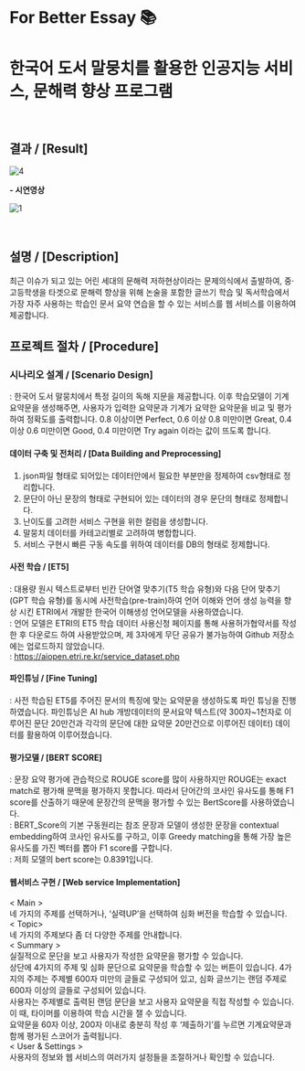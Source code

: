 # For Better Essay :books:
#  한국어 도서 말뭉치를 활용한 인공지능 서비스, 문해력 향상 프로그램 
   
 <br>
   
## 결과 / [Result] 


![4](https://user-images.githubusercontent.com/86215536/145538415-cb151969-21a8-4b71-a299-c824e3f3cd62.jpg)


<strong> - 시연영상 </strong>


![1](https://user-images.githubusercontent.com/86215536/145540665-3ae87ab5-fb6e-4332-8b95-7d1252b0397e.gif)



 <br>

## 설명 / [Description]


최근 이슈가 되고 있는 어린 세대의 문해력 저하현상이라는 문제의식에서 출발하여, 중·고등학생을 타겟으로 문해력 향상을 위해 논술을 포함한 글쓰기 학습 및 독서학습에서 가장 자주 사용하는 학습인 문서 요약 연습을 할 수 있는 서비스를 웹 서비스를 이용하여 제공합니다.


## 프로젝트 절차 / [Procedure]


### 시나리오 설계 / [Scenario Design]
: 한국어 도서 말뭉치에서 특정 길이의 독해 지문을 제공합니다. 이후 학습모델이 기계 요약문을 생성해주면, 사용자가 입력한 요약문과 기계가 요약한 요악문을 비교 및 평가하여 정확도를 출력합니다. 
0.8 이상이면 Perfect, 0.6 이상 0.8 미만이면 Great, 0.4 이상 0.6 미만이면 Good, 0.4 미만이면 Try again 이라는 값이 뜨도록 합니다.

#### 데이터 구축 및 전처리 / [Data Building and Preprocessing]
   1) json파일 형태로 되어있는 데이터안에서 필요한 부분만을 정제하여 csv형태로 정리합니다. 
   2) 문단이 아닌 문장의 형태로 구현되어 있는 데이터의 경우 문단의 형태로 정제합니다.
   3) 난이도를 고려한 서비스 구현을 위한 컬럼을 생성합니다. 
   4) 말뭉치 데이터를 카테고리별로 고려하여 병합합니다.
   5) 서비스 구현시 빠른 구동 속도를 위하여 데이터를 DB의 형태로 정제합니다.

#### 사전 학습 / [ET5]
: 대용량 원시 텍스트로부터 빈칸 단어열 맞추기(T5 학습 유형)와 다음 단어 맞추기(GPT 학습 유형)를 동시에 사전학습(pre-train)하여 언어 이해와 언어 생성 능력을 향상 시킨 ETRI에서 개발한 한국어 이해생성 언어모델을 사용하였습니다.   
: 언어 모델은 ETRI의 ET5 학습 데이터 사용신청 페이지를 통해 사용허가협약서를 작성한 후 다운로드 하여 사용받았으며, 제 3자에게 무단 공유가 불가능하여 Github 저장소에는 업로드하지 않았습니다.   
: https://aiopen.etri.re.kr/service_dataset.php

#### 파인튜닝 / [Fine Tuning]
: 사전 학습된 ET5를 주어진 문서의 특징에 맞는 요약문을 생성하도록 파인 튜닝을 진행하였습니다. 파인튜닝은 AI hub 개방데이터의 문서요약 텍스트(약 300자~1천자로 이루어진 문단 20만건과 각각의 문단에 대한 요약문 20만건으로 이루어진 데이터) 데이터를 활용하여 이루어졌습니다.

#### 평가모델 / [BERT SCORE]
: 문장 요약 평가에 관습적으로 ROUGE score를 많이 사용하지만 ROUGE는 exact match로 평가해 문맥을 평가하지 못합니다. 따라서 단어간의 코사인 유사도를 통해 F1 score를 산출하기 때문에 문장간의 문맥을 평가할 수 있는 BertScore를 사용하였습니다.   
: BERT_Score의 기본 구동원리는 참조 문장과 모델이 생성한 문장을 contextual embedding하여 코사인 유사도를 구하고, 이후 Greedy matching을 통해 가장 높은 유사도를 가진 벡터를 뽑아 F1 score를 구합니다.   
: 저희 모델의 bert score는 0.8391입니다.   

#### 웹서비스 구현 / [Web service Implementation]
   < Main >   
   네 가지의 주제를 선택하거나, ‘실력UP’을 선택하여 심화 버전을 학습할 수 있습니다.    
   < Topic>    
   네 가지의 주제보다 좀 더 다양한 주제를 안내합니다.    
   < Summary >   
   실질적으로 문단을 보고 사용자가 작성한 요약문을 평가할 수 있습니다.   
   상단에 4가지의 주제 및 심화 문단으로 요약문을 학습할 수 있는 버튼이 있습니다. 4가지의 주제는 주제별 600자 미만의 글들로 구성되어 있고, 심화 글쓰기는 랜덤 주제로 600자 이상의 글들로 구성되어 있습니다.    
   사용자는 주제별로 출력된 랜덤 문단을 보고 사용자 요약문을 직접 작성할 수 있습니다. 이 때, 타이머를 이용하여 학습 시간을 잴 수 있습니다.    
   요약문을 60자 이상, 200자 이내로 충분히 작성 후 ‘제출하기’를 누르면 기계요약문과 함께 평가된 스코어가 출력됩니다.   
   < User & Settings >   
   사용자의 정보와 웹 서비스의 여러가지 설정들을 조절하거나 확인할 수 있습니다.   


